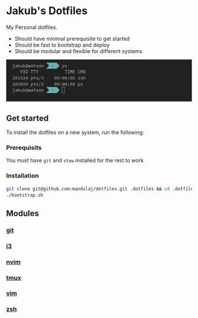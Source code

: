 Jakub's Dotfiles
================

My Personal dotfiles.

* Should have minimal prerequisite to get started
* Should be fast to bootstrap and deploy
* Should be modular and flexible for different systems

![terminal](.assets/terminal.png)

## Get started
To install the dotfiles on a new system, run the following:

### Prerequisits
You must have `git` and `stow` installed for the rest to work

### Installation
```bash
git clone git@github.com:mandulaj/dotfiles.git .dotfiles && cd .dotfiles
./bootstrap.sh
```

## Modules

### [git](./git)
### [i3](./i3)
### [nvim](./nvim)
### [tmux](./tmux)
### [vim](./vim)
### [zsh](./zsh)


